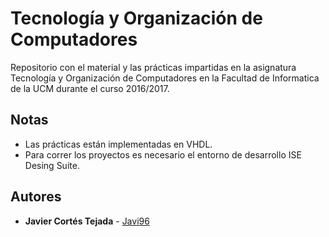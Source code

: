 # Tecnología y Organización de Computadores
Repositorio con el material y las prácticas impartidas en la asignatura Tecnología y Organización de Computadores en la Facultad de Informatica de la UCM durante el curso 2016/2017.

## Notas
+ Las prácticas están implementadas en VHDL.
+ Para correr los proyectos es necesario el entorno de desarrollo ISE Desing Suite.

## Autores
* **Javier Cortés Tejada** - [Javi96](https://github.com/Javi96)
